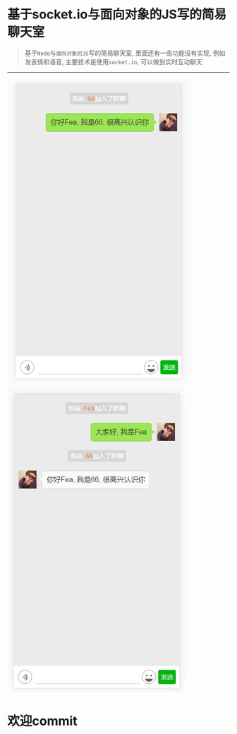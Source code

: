 # 基于socket.io与面向对象的JS写的简易聊天室

> 基于`Node`与`面向对象的JS`写的简易聊天室, 里面还有一些功能没有实现, 例如发表情和语音, 主要技术是使用`socket.io`, 可以做到实时互动聊天

------
![效果图](https://raw.githubusercontent.com/6ea/hichat/master/static/images/1.png)
![效果图](https://raw.githubusercontent.com/6ea/hichat/master/static/images/2.jpg)

# 欢迎commit
